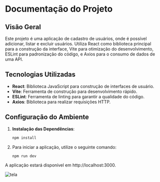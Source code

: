 # Documentação do Projeto

## Visão Geral

Este projeto é uma aplicação de cadastro de usuários, onde é possível adicionar, listar e excluir usuários. Utiliza React como biblioteca principal para a construção da interface, Vite para otimização do desenvolvimento, ESLint para padronização do código, e Axios para o consumo de dados de uma API.

## Tecnologias Utilizadas

- **React**: Biblioteca JavaScript para construção de interfaces de usuário.
- **Vite**: Ferramenta de construção para desenvolvimento rápido.
- **ESLint**: Ferramenta de linting para garantir a qualidade do código.
- **Axios**: Biblioteca para realizar requisições HTTP.

## Configuração do Ambiente

1. **Instalação das Dependências**:
   ```bash
   npm install

2. Para iniciar a aplicação, utilize o seguinte comando:
   ```bash
   npm run dev

A aplicação estará disponível em http://localhost:3000.

<div>
    <img src="./src/assets/tela.png" alt="tela">
</div>